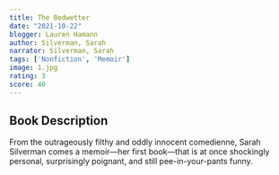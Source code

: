 ```yaml
---
title: The Bedwetter
date: "2021-10-22"
blogger: Lauren Hamann
author: Silverman, Sarah
narrator: Silverman, Sarah
tags: ['Nonfiction', 'Memoir']
image: 1.jpg
rating: 3
score: 40
---
```




## Book Description

From the outrageously filthy and oddly innocent comedienne, Sarah Silverman comes a memoir—her first book—that is at once shockingly personal, surprisingly poignant, and still pee-in-your-pants funny.